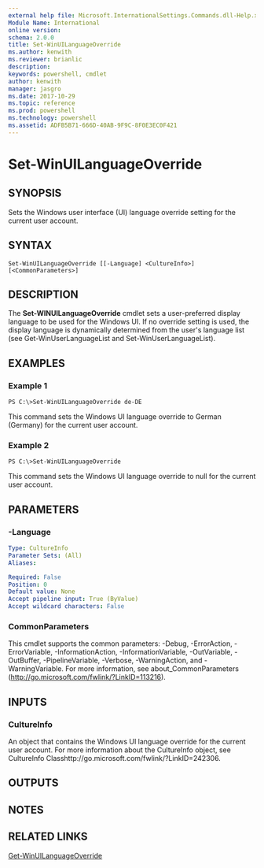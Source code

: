 ```yaml
---
external help file: Microsoft.InternationalSettings.Commands.dll-Help.xml
Module Name: International
online version: 
schema: 2.0.0
title: Set-WinUILanguageOverride
ms.author: kenwith
ms.reviewer: brianlic
description: 
keywords: powershell, cmdlet
author: kenwith
manager: jasgro
ms.date: 2017-10-29
ms.topic: reference
ms.prod: powershell
ms.technology: powershell
ms.assetid: ADFB5B71-666D-40AB-9F9C-8F0E3EC0F421
---
```


# Set-WinUILanguageOverride

## SYNOPSIS
Sets the Windows user interface (UI) language override setting for the current user account.

## SYNTAX

```
Set-WinUILanguageOverride [[-Language] <CultureInfo>] [<CommonParameters>]
```

## DESCRIPTION
The **Set-WINUILanguageOverride** cmdlet sets a user-preferred display language to be used for the Windows UI.
If no override setting is used, the display language is dynamically determined from the user's language list (see Get-WinUserLanguageList and Set-WinUserLanguageList).

## EXAMPLES

### Example 1
```
PS C:\>Set-WinUILanguageOverride de-DE
```

This command sets the Windows UI language override to German (Germany) for the current user account.

### Example 2
```
PS C:\>Set-WinUILanguageOverride
```

This command sets the Windows UI language override to null for the current user account.

## PARAMETERS

### -Language

```yaml
Type: CultureInfo
Parameter Sets: (All)
Aliases: 

Required: False
Position: 0
Default value: None
Accept pipeline input: True (ByValue)
Accept wildcard characters: False
```

### CommonParameters
This cmdlet supports the common parameters: -Debug, -ErrorAction, -ErrorVariable, -InformationAction, -InformationVariable, -OutVariable, -OutBuffer, -PipelineVariable, -Verbose, -WarningAction, and -WarningVariable. For more information, see about_CommonParameters (http://go.microsoft.com/fwlink/?LinkID=113216).

## INPUTS

### CultureInfo
An object that contains the Windows UI language override for the current user account.
For more information about the CultureInfo object, see CultureInfo Classhttp://go.microsoft.com/fwlink/?LinkID=242306.

## OUTPUTS

## NOTES

## RELATED LINKS

[Get-WinUILanguageOverride](./Get-WinUILanguageOverride.md)


